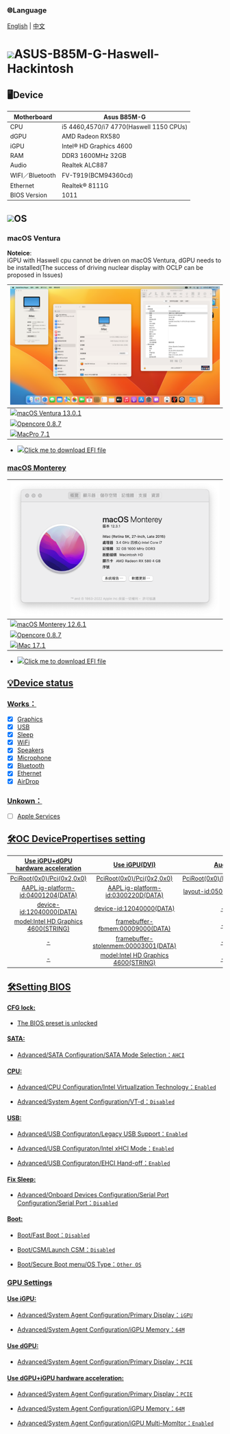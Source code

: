 ### 🌐Language
[English](README.md) | [中文](README-zh.md)

# <img src=https://i0.wp.com/clay-atlas.com/wp-content/uploads/2020/10/apple.png height="50px">ASUS-B85M-G-Haswell-Hackintosh 

## 🖥️Device

| Motherboard | Asus B85M-G |
|------------|-------------------------------|
| CPU | i5 4460,4570/i7 4770(Haswell 1150 CPUs) |
| dGPU | AMD Radeon RX580 |
| iGPU | Intel® HD Graphics 4600 |
| RAM | DDR3 1600MHz 32GB |
| Audio | Realtek ALC887 |
| WIFI／Bluetooth | FV-T919(BCM94360cd) |
| Ethernet | Realtek® 8111G |
| BIOS Version | 1011 |

## <img src="https://miro.medium.com/max/1200/0*kIZGmKka4RBS9R2D.png" height="40px">OS

### macOS Ventura 

**Noteice**:  
iGPU with Haswell cpu cannot be driven on macOS Ventura, dGPU needs to be installed(The success of driving nuclear display with OCLP can be proposed in lssues)

| ![alt text](Mac13.png) |
|------------|
| <a href="https://www.apple.com/tw/macos/macos-ventura-preview/"><img src="https://i.pcmag.com/imagery/reviews/04iuiyBZ61YPzdVS4GfRYKM-29.fit_scale.size_760x427.v1666629922.png" height="32px"/>macOS Ventura 13.0.1 |
| <a href="https://github.com/acidanthera/OpenCorePkg/releases/tag/0.8.7"><img src="https://raw.githubusercontent.com/acidanthera/OpenCorePkg/master/Docs/Logos/LogoApprox.svg" height="34px"/>Opencore 0.8.7 |
| <a href="https://dortania.github.io/OpenCore-Install-Guide/extras/smbios-support.html"><img src="https://aux.iconspalace.com/uploads/imac-icon-256.png" height="30px"/>MacPro 7.1 |

- <a href="https://github.com/ParrotXray/ASUS-B85M-G-Haswell-OC-Hackintosh/releases/tag/v0.8.7"><img src="https://aux.iconspalace.com/uploads/downloads-folder-icon-256.png" height="32px">Click me to download EFI file

### macOS Monterey

| ![alt text](Mac.png) |
|------------|
| <a href="https://support.apple.com/zh-tw/HT212585"><img src="https://static.techspot.com/images2/downloads/topdownload/2021/10/2021-10-27-ts3_thumbs-36e.png" height="32px"/>macOS Monterey 12.6.1 |
| <a href="https://github.com/acidanthera/OpenCorePkg/releases/tag/0.8.7"><img src="https://raw.githubusercontent.com/acidanthera/OpenCorePkg/master/Docs/Logos/LogoApprox.svg" height="34px"/>Opencore 0.8.7 |
| <a href="https://dortania.github.io/OpenCore-Install-Guide/extras/smbios-support.html#how-to-decide"><img src="https://aux.iconspalace.com/uploads/imac-icon-256.png" height="30px"/>iMac 17.1 | 

- <a href=https://github.com/ParrotXray/ASUS-B85M-G-Haswell-OC-Hackintosh/releases/tag/v0.8.4><img src="https://aux.iconspalace.com/uploads/downloads-folder-icon-256.png" height="32px">Click me to download EFI file

## 💡Device status
### Works：
- [x] Graphics
- [x] USB
- [x] Sleep
- [x] WiFi
- [x] Speakers
- [x] Microphone
- [x] Bluetooth
- [x] Ethernet
- [x] AirDrop
### Unkown：
- [ ] Apple Services

## 🛠️OC DevicePropertises setting

| Use iGPU+dGPU hardware acceleration |  Use iGPU(DVI)  |  Audio
:-------------------------:|:-------------------------:|:-------------------------:
PciRoot(0x0)/Pci(0x2,0x0)|PciRoot(0x0)/Pci(0x2,0x0)|PciRoot(0x0)/Pci(0x1B,0x0)
AAPL,ig-platform-id:04001204(DATA)|AAPL,ig-platform-id:0300220D(DATA)|layout-id:05000000(DATA)
device-id:12040000(DATA)|device-id:12040000(DATA)|-
model:Intel HD Graphics 4600(STRING)|framebuffer-fbmem:00009000(DATA)|-
-|framebuffer-stolenmem:00003001(DATA)|-
-|model:Intel HD Graphics 4600(STRING)|-

## 🛠️Setting BIOS

#### CFG lock:
- The BIOS preset is unlocked

#### SATA:

- Advanced/SATA Configuration/SATA Mode Selection：`AHCI`

#### CPU:

- Advanced/CPU Configuration/Intel Virtuallzation Technology：`Enabled`

- Advanced/System Agent Configuration/VT-d：`Disabled`

#### USB:

- Advanced/USB Configuraton/Legacy USB Support：`Enabled`

- Advanced/USB Configuraton/Intel xHCI Mode：`Enabled`

- Advanced/USB Configuraton/EHCI Hand-off：`Enabled`

#### Fix Sleep:

- Advanced/Onboard Devices Configuration/Serial Port Configuration/Serial Port：`Disabled`

#### Boot:

- Boot/Fast Boot：`Disabled`

- Boot/CSM/Launch CSM：`Disabled`

- Boot/Secure Boot menu/OS Type：`Other OS`

### GPU Settings

#### Use iGPU:

- Advanced/System Agent Configuration/Primary Display：`iGPU`

- Advanced/System Agent Configuration/iGPU Memory：`64M`

#### Use dGPU:

- Advanced/System Agent Configuration/Primary Display：`PCIE`

#### Use dGPU+iGPU hardware acceleration:

- Advanced/System Agent Configuration/Primary Display：`PCIE`

- Advanced/System Agent Configuration/iGPU Memory：`64M`

- Advanced/System Agent Configuration/iGPU Multi-Momltor：`Enabled`
